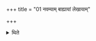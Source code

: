 +++
title = "01 नवम्याम् बाह्यायां लेखायाम्"

+++

<details><summary>थिते</summary>

1. On the ninth outer line (the Adhvaryu) places (bricks which represent) fifteen days of the first fortnight with saṁjñānam....  
</details>

